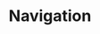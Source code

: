 ---
title: Navigation
tags: ["navigation", "direction", "guidance", "wayfinding", "map", "route"]
icon: navigation
svg: '<svg xmlns="http://www.w3.org/2000/svg" width="24" height="24" fill="none" viewBox="0 0 24 24" stroke-width="1.5" stroke-linecap="round" stroke-linejoin="round" stroke="currentColor"><path d="M11.54 3.333a.485.485 0 0 1 .92 0l6.5 16.916c.178.464-.272.917-.685.69l-6.05-3.314a.464.464 0 0 0-.45 0l-6.05 3.315c-.413.226-.863-.227-.685-.69z"/></svg>'
---